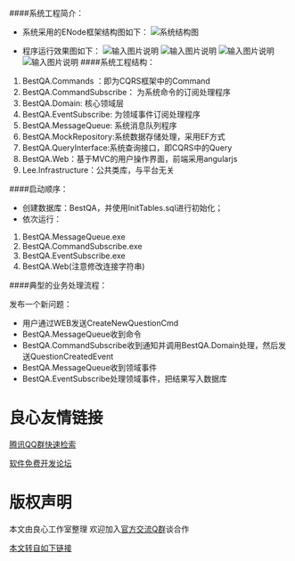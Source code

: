 ####系统工程简介：
- 系统采用的ENode框架结构图如下：
![系统结构图](http://git.oschina.net/uploads/images/2015/0721/091308_ebe27b54_362401.png "在这里输入图片标题")

- 程序运行效果图如下：
![输入图片说明](http://git.oschina.net/uploads/images/2015/0722/092143_5a25f5c9_362401.jpeg "在这里输入图片标题")
![输入图片说明](http://git.oschina.net/uploads/images/2015/0722/092159_24a70ed6_362401.jpeg "在这里输入图片标题")
![输入图片说明](http://git.oschina.net/uploads/images/2015/0722/092213_ab6df88b_362401.jpeg "在这里输入图片标题")
![输入图片说明](http://git.oschina.net/uploads/images/2015/0722/092232_793127b9_362401.jpeg "在这里输入图片标题")
####系统工程结构：

1. BestQA.Commands ：即为CQRS框架中的Command
2. BestQA.CommandSubscribe： 为系统命令的订阅处理程序
3. BestQA.Domain: 核心领域层
4. BestQA.EventSubscribe: 为领域事件订阅处理程序
5. BestQA.MessageQueue: 系统消息队列程序
6. BestQA.MockRepository:系统数据存储处理，采用EF方式
7. BestQA.QueryInterface:系统查询接口，即CQRS中的Query
8. BestQA.Web：基于MVC的用户操作界面，前端采用angularjs
9. Lee.Infrastructure：公共类库，与平台无关

####启动顺序：

- 创建数据库：BestQA，并使用InitTables.sql进行初始化；
- 依次运行：
1. BestQA.MessageQueue.exe
2. BestQA.CommandSubscribe.exe
3. BestQA.EventSubscribe.exe
4. BestQA.Web(注意修改连接字符串)

####典型的业务处理流程：

发布一个新问题：
- 用户通过WEB发送CreateNewQuestionCmd
- BestQA.MessageQueue收到命令
- BestQA.CommandSubscribe收到通知并调用BestQA.Domain处理，然后发送QuestionCreatedEvent
- BestQA.MessageQueue收到领域事件
- BestQA.EventSubscribe处理领域事件，把结果写入数据库



 # 良心友情链接

[腾讯QQ群快速检索](http://u.720life.cn/s/8cf73f7c)

[软件免费开发论坛](http://u.720life.cn/s/bbb01dc0)

# 版权声明 

本文由良心工作室整理 欢迎加入[官方交流Q群](https://u.720life.cn/s/f2316816)谈合作

[本文转自如下链接](http://u.720life.cn/g/2e71d0f0a5c601172267ba20d3a43c6e7b48a32e95f51d86020aff7537ff39ab4a0946652bed5eb492b7f0c7b5fe65fa9ddf3a2630ecb51a3825f5043f52ee9a)